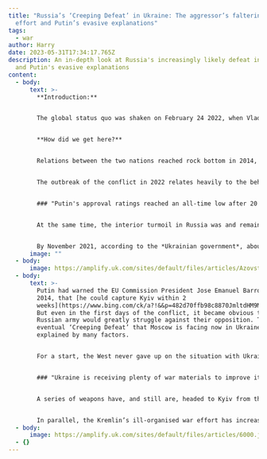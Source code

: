```yaml
---
title: "Russia’s ‘Creeping Defeat’ in Ukraine: The aggressor’s faltering war
  effort and Putin’s evasive explanations"
tags:
  - war
author: Harry
date: 2023-05-31T17:34:17.765Z
description: An in-depth look at Russia's increasingly likely defeat in Ukraine,
  and Putin's evasive explanations
content:
  - body:
      text: >-
        **Introduction:**


        The global status quo was shaken on February 24 2022, when Vladimir Putin ordered his tanks across the Ukrainian border. Almost a year later, little has gone to plan for the near-autocratic Russian leader, since Ukraine has been able to lead a gallant defence against the odds. Successful counter-offensives, launched by Kyiv in the East and South of the country, keep Putin under significant pressure, and the outcome of the war highly uncertain. A radical deterioration of relations with the West, along with protests in Russia, are proving difficult to explain for Putin as Russia’s “Creeping Defeat”, seems closer to becoming a reality than ever. These circumstances lead one to wonder; how have we come close to witnessing Ukraine’s unlikely victory against its chronic suppressor? And how does the man responsible for the Western energy crisis react to “walking towards defeat and failure”?


        **How did we get here?**


        Relations between the two nations reached rock bottom in 2014, when the Revolution of Dignity in Maidan square led pro-Russian leader Viktor Yanukovych’s removal, which in turn triggered a retaliatory response from Moscow, which evolved into the [annexation of Ukraine's Crimea](https://www.amazon.co.uk/Dream-Europe-Geert-Mak/dp/1787302431). As a result, pro-Russification ethnic groups were able to build on their pre-existing dominant influence in East Ukraine, particularly in the Donbas region. The failure of separatist Ukrainian governments and movements - such as the Azov Regiment - to win the hearts and minds of inhabitants of the Donbas region, which had a [“pro-Russian electorate”](https://www.aljazeera.com/news/2016/8/12/russias-vladimir-putin-dismisses-sergei-ivanov), led to fighting between partisans, resulting in 14,000 deaths between 2014 and the beginning of the war.


        The outbreak of the conflict in 2022 relates heavily to the behaviour of the West. This is because in 2021 Ukraine’s current President, Volodymyr Zelenskyy, expressed interest in his country’s inclusion in the North Atlantic Treaty Organisation, and later the EU. The Kremlin felt threatened by the potential inclusion of Ukraine in NATO, on the basis that it might aid ethnic Ukrainian movements to assert dominance in the (somewhat self-governed) Donbas region, and break the Minsk Agreements of February 2015, which aimed to [stop the Donbas conflict fought between Ukrainians and Russian separatists](https://ospreypublishing.com/uk/armies-of-russias-war-in-ukraine-9781472833440/). Despite several rounds of discussions between Russia and the US, the former still felt threatened by Ukraine’s inclusion, due to consistent NATO deployment in Eastern Europe and the Baltic Region.


        ### "Putin's approval ratings reached an all-time low after 20 years in power."


        At the same time, the interior turmoil in Russia was and remains significant, with Putin’s approval ratings reaching an [all-time low after over 20 years in power](https://www.aljazeera.com/opinions/2020/6/17/putins-rating-is-collapsing-as-anger-grows-in-russia/). This prompted Putin to resurrect a long-dormant Russian nationalism, in order to re-emerge in the polls as the nation’s undisputed leader. Against this backdrop, he recognised the Ukrainian regions of Luhansk and Donetsk as fully independent on the 21st of February 2022, and [invaded the country 3 days later](https://www.newsbytesapp.com/news/world/russia-ukraine-conflict-explained-how-did-it-start/story).


        By November 2021, according to the *Ukrainian government*, about one million soldiers had been deployed across the Eastern and Southern provinces of Luhansk and Donetsk. The Kremlin attempted to persuade Russians and the West that the sole goal of the invasion was to “ensure denazification and demilitarisation”, and though this was not completely wrong with regards to its aims of disarming the disputed regions, its claims about Ukraine’s denazification cannot be backed with any concrete evidence, and [account for clear propaganda](https://www.npr.org/2022/03/01/1083677765/putin-denazify-ukraine-russia-history).
      image: ""
  - body:
      image: https://amplify.uk.com/sites/default/files/articles/Azovstal%20steel%20plant_0.png
  - body:
      text: >-
        Putin had warned the EU Commission President Jose Emanuel Barroso in
        2014, that [he could capture Kyiv within 2
        weeks](https://www.bing.com/ck/a?!&&p=482d70ffb98c8870JmltdHM9MTY3NTEyMzIwMCZpZ3VpZD0wM2E3NDA0Yi1jMzM4LTYzOTctMzVmYS01MjZjYzIxZjYyODgmaW5zaWQ9NTE3NQ&ptn=3&hsh=3&fclid=03a7404b-c338-6397-35fa-526cc21f6288&psq=i+can+conquer+kiev+in+two+weeks&u=a1aHR0cHM6Ly90aW1lLmNvbS8zMjU5Njk5L3B1dGluLWJvYXN0LWtpZXYtMi13ZWVrcy8&ntb=1).
        But even in the first days of the conflict, it became obvious that the
        Russian army would greatly struggle against their opposition. The
        eventual ‘Creeping Defeat’ that Moscow is facing now in Ukraine can be
        explained by many factors.  


        For a start, the West never gave up on the situation with Ukraine, but instead heavily involved itself in the crisis. An “ethical movement” supporting Ukraine was launched, with parliament buildings being lit in the colours of the Ukrainian flag, sports teams wearing yellow and blue armbands, and even the country winning the Eurovision song contest of 2022, as a result of the popular vote. Meanwhile, claims from Zelenskyy that Russia is carrying out a second Holodomor, described by *[Robert Conquest](https://www.amazon.co.uk/Harvest-Sorrow-Soviet-Collectivization-Terror-Famine/dp/0195040546)* as the first manmade famine in history, accelerated the West’s humanitarian response even further. Furthermore, Western support didn’t simply stay in an ethical sphere; Europe and NATO carried on supporting Ukraine’s cause - and in turn their own interests of weakening Russia and gaining further regional influence - through a very familiar tactic: armament.


        ### "Ukraine is receiving plenty of war materials to improve its chances of military success."


        A series of weapons have, and still are, headed to Kyiv from the West. Earlier this year, President Zelensky received the M270 Multiple-Launch Rocket System, anti-tank weapons and Mastiff armoured vehicles. He also recently welcomed Germany’s long-anticipated decision to send its leopard tanks, the number of which will reach up to 100 by next year; Ukraine is hence [receiving plenty of war materials to improve its chances of military success](https://open.spotify.com/episode/4vdjMhKOhUXu7h4Tw7yf0I?si=91c68fe91a4b4892).


        In parallel, the Kremlin’s ill-organised war effort has increased Kyiv’s chances to emerge victorious from the conflict. Specifically, Moscow is suffering from major corruption in the army sector, meaning that despite billions of dollars being spent on the modernisation of its armed forces in the past decade, much of its technology still remains outdated and faulty, such that in that much of Russia’s military technology cannot compete with the Western equivalents. Furthermore, Putin’s war machine has been proven to be lagging behind the West in operations such as “certain complex tactics such as combined arms operations and suppression of enemy air defences” (Steve Piffer, William J. Perry, Centre for International Security and Cooperation, Stanford University). At the same time, many Russian soldiers - especially those who have been conscripted later in the war effort - are badly trained and equipped.
  - body:
      image: https://amplify.uk.com/sites/default/files/articles/6000.jpg_0.jpg
  - {}
---
```

